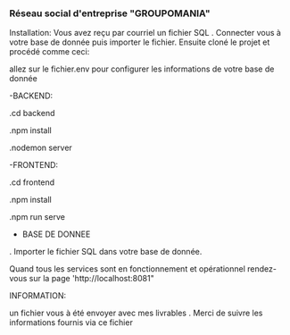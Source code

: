 ### Réseau social d'entreprise "GROUPOMANIA"

Installation:
Vous avez reçu par courriel un fichier SQL . Connecter vous à votre base de donnée puis importer le fichier.
 Ensuite cloné le projet  et procédé comme ceci:
 
allez sur le fichier.env pour configurer les informations de votre  base de donnée

-BACKEND:

.cd backend

.npm install 

.nodemon server

-FRONTEND:

.cd frontend

.npm install

.npm run serve

- BASE DE DONNEE

. Importer le fichier SQL dans votre base de donnée.

Quand tous les services sont en fonctionnement et opérationnel rendez-vous sur la page 'http://localhost:8081"

INFORMATION:

un fichier vous à été envoyer avec mes livrables . Merci de suivre les informations fournis via ce fichier
